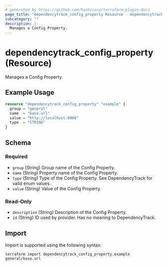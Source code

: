 ```yaml
---
# generated by https://github.com/hashicorp/terraform-plugin-docs
page_title: "dependencytrack_config_property Resource - dependencytrack"
subcategory: ""
description: |-
  Manages a Config Property.
---
```


# dependencytrack_config_property (Resource)

Manages a Config Property.

## Example Usage

```terraform
resource "dependencytrack_config_property" "example" {
  group = "general"
  name  = "base.url"
  value = "http://localhost:8000"
  type  = "STRING"
}
```

<!-- schema generated by tfplugindocs -->
## Schema

### Required

- `group` (String) Group name of the Config Property.
- `name` (String) Property name of the Config Property.
- `type` (String) Type of the Config Property. See DependencyTrack for valid enum values.
- `value` (String) Value of the Config Property.

### Read-Only

- `description` (String) Description of the Config Property.
- `id` (String) ID used by provider. Has no meaning to DependencyTrack.

## Import

Import is supported using the following syntax:

```shell
terraform import dependencytrack_config_property.example general/base.url
```
